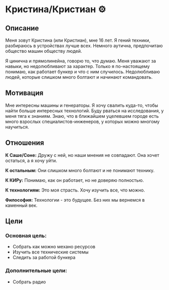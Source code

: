 # Кристина/Кристиан ⚙️

## Описание
Меня зовут Кристина (или Кристиан), мне 16 лет. Я гений техники, разбираюсь в устройствах лучше всех. Немного аутична, предпочитаю общество машин обществу людей.

Я цинична и прямолинейна, говорю то, что думаю. Меня уважают за навыки, но недолюбливают за характер. Только я по-настоящему понимаю, как работает бункер и что с ним случилось. Недолюбливаю людей, которые слишком много болтают и начинают командовать.

## Мотивация
Мне интересны машины и генераторы. Я хочу свалить куда-то, чтобы найти больше интересных технологий. Буду рваться на исследования, у меня тяга к знаниям. Знаю, что в ближайшем уцелевшем городе есть много взрослых специалистов-инженеров, у которых можно многому научиться.

## Отношения
**К Саше/Соне:** Дружу с ней, но наши мнения не совпадают. Она хочет остаться, а я хочу уйти.

**К остальным:** Они слишком много болтают и не понимают технику.

**К КИРу:** Понимаю, как он работает, но не доверяю полностью.

**К технологиям:** Это моя страсть. Хочу изучить все, что можно.

**Философия:** Технологии - это будущее. Без них мы вернемся в каменный век.

## Цели

### Основная цель:
- Собрать как можно механо ресурсов
- Изучить все технические системы
- Следить за работой бункера

### Дополнительные цели:
- Собрать радио